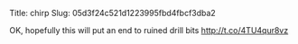 Title: chirp
Slug: 05d3f24c521d1223995fbd4fbcf3dba2

OK, hopefully this will put an end to ruined drill bits <a href="http://t.co/4TU4qur8vz">http://t.co/4TU4qur8vz</a>
